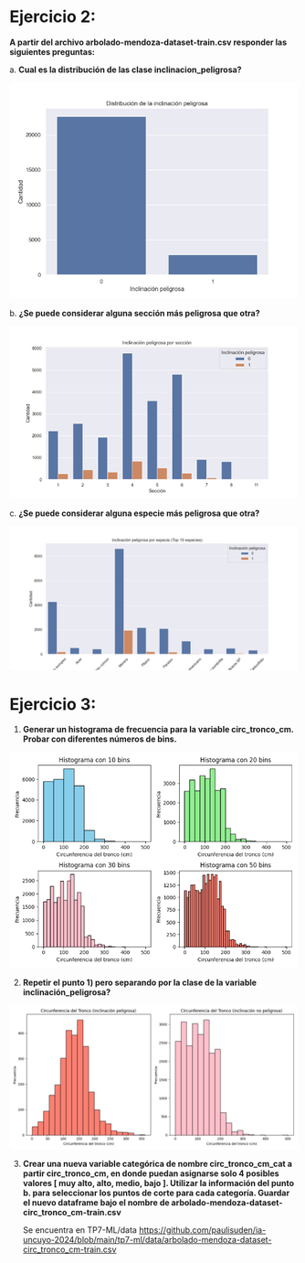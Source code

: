 # **Ejercicio 2:**
 **A partir del archivo arbolado-mendoza-dataset-train.csv responder las siguientes preguntas:**

 a. **Cual es la distribución de las clase inclinacion_peligrosa?**

![](https://github.com/paulisuden/ia-uncuyo-2024/blob/main/tp7-ml/code/intro/ej2/distribucion_inclinacion_peligrosa.png)

 b. **¿Se puede considerar alguna sección más peligrosa que otra?**

![](https://github.com/paulisuden/ia-uncuyo-2024/blob/main/tp7-ml/code/intro/ej2/inclinacion_peligrosa_por_seccion.png)

 c. **¿Se puede considerar alguna especie más peligrosa que otra?**

![](https://github.com/paulisuden/ia-uncuyo-2024/blob/main/tp7-ml/code/intro/ej2/inclinacion_peligrosa_por_especie.png)

# **Ejercicio 3:**

1. **Generar un histograma de frecuencia para la variable circ_tronco_cm. Probar con diferentes números de bins.**
   
![](https://github.com/paulisuden/ia-uncuyo-2024/blob/main/tp7-ml/code/intro/ej3/histograma_circ_tronco_cm.png)

2. **Repetir el punto 1) pero separando por la clase de la variable inclinación_peligrosa?**
   
![](https://github.com/paulisuden/ia-uncuyo-2024/blob/main/tp7-ml/code/intro/ej3/histograma_circ_tronco_cm_inclinacion_peligrosa.png)

3. **Crear una nueva variable categórica de nombre circ_tronco_cm_cat a partir circ_tronco_cm, en donde puedan asignarse solo 4 posibles valores [ muy alto, alto, medio, bajo ]. Utilizar la información del punto b. para seleccionar los puntos de corte para cada categoría. Guardar el nuevo dataframe bajo el nombre de arbolado-mendoza-dataset-circ_tronco_cm-train.csv**

    Se encuentra en TP7-ML/data
https://github.com/paulisuden/ia-uncuyo-2024/blob/main/tp7-ml/data/arbolado-mendoza-dataset-circ_tronco_cm-train.csv
